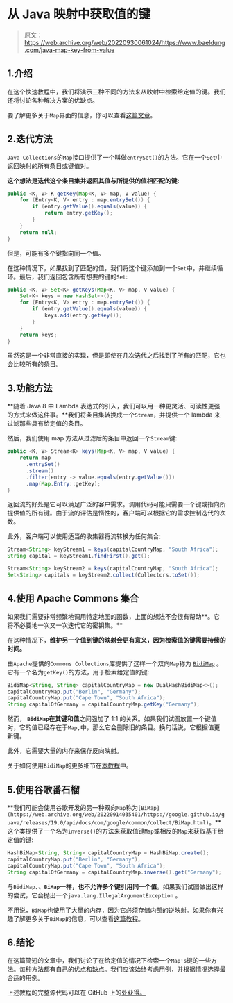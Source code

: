 # 从 Java 映射中获取值的键

> 原文：<https://web.archive.org/web/20220930061024/https://www.baeldung.com/java-map-key-from-value>

## 1.介绍

在这个快速教程中，我们将演示三种不同的方法来从映射中检索给定值的键。我们还将讨论各种解决方案的优缺点。

要了解更多关于`Map`界面的信息，你可以查看[这篇文章](/web/20220914035401/https://www.baeldung.com/java-hashmap)。

## 2.迭代方法

`Java Collections`的`Map`接口提供了一个叫做`entrySet()`的方法。它在一个`Set`中返回映射的所有条目或键值对。

**这个想法是迭代这个条目集并返回其值与所提供的值相匹配的键:**

```java
public <K, V> K getKey(Map<K, V> map, V value) {
    for (Entry<K, V> entry : map.entrySet()) {
        if (entry.getValue().equals(value)) {
            return entry.getKey();
        }
    }
    return null;
}
```

但是，可能有多个键指向同一个值。

在这种情况下，如果找到了匹配的值，我们将这个键添加到一个`Set`中，并继续循环。最后，我们返回包含所有想要的键的`Set`:

```java
public <K, V> Set<K> getKeys(Map<K, V> map, V value) {
    Set<K> keys = new HashSet<>();
    for (Entry<K, V> entry : map.entrySet()) {
        if (entry.getValue().equals(value)) {
            keys.add(entry.getKey());
        }
    }
    return keys;
}
```

虽然这是一个非常直接的实现，但是即使在几次迭代之后找到了所有的匹配，它也会比较所有的条目。

## 3.功能方法

**随着 Java 8 中 Lambda 表达式的引入，我们可以用一种更灵活、可读性更强的方式来做这件事。**我们将条目集转换成一个`Stream`，并提供一个 lambda 来过滤那些具有给定值的条目。

然后，我们使用 map 方法从过滤后的条目中返回一个`Stream`键:

```java
public <K, V> Stream<K> keys(Map<K, V> map, V value) {
    return map
      .entrySet()
      .stream()
      .filter(entry -> value.equals(entry.getValue()))
      .map(Map.Entry::getKey);
}
```

返回流的好处是它可以满足广泛的客户需求。调用代码可能只需要一个键或指向所提供值的所有键。由于流的评估是惰性的，客户端可以根据它的需求控制迭代的次数。

此外，客户端可以使用适当的收集器将流转换为任何集合:

```java
Stream<String> keyStream1 = keys(capitalCountryMap, "South Africa");
String capital = keyStream1.findFirst().get();

Stream<String> keyStream2 = keys(capitalCountryMap, "South Africa");
Set<String> capitals = keyStream2.collect(Collectors.toSet());
```

## 4.使用 Apache Commons 集合

如果我们需要非常频繁地调用特定地图的函数，上面的想法不会很有帮助**。它将不必要地一次又一次迭代它的密钥集。**

在这种情况下，**维护另一个值到键的映射会更有意义，因为检索值的键需要持续的时间。**

由`Apache`提供的`Commons Collections`库提供了这样一个双向`Map`称为 [`BidiMap`](https://web.archive.org/web/20220914035401/https://commons.apache.org/proper/commons-collections/apidocs/org/apache/commons/collections4/BidiMap.html) 。它有一个名为`getKey()`的方法，用于检索给定值的键:

```java
BidiMap<String, String> capitalCountryMap = new DualHashBidiMap<>();
capitalCountryMap.put("Berlin", "Germany");
capitalCountryMap.put("Cape Town", "South Africa");
String capitalOfGermany = capitalCountryMap.getKey("Germany");
```

然而， **`BidiMap`在其键和值**之间强加了 1:1 的关系。如果我们试图放置一个键值对，它的值已经存在于`Map,`中，那么它会删除旧的条目。换句话说，它根据值更新键。

此外，它需要大量的内存来保存反向映射。

关于如何使用`BidiMap`的更多细节在[本教程](/web/20220914035401/https://www.baeldung.com/commons-collections-bidi-map)中。

## 5.使用谷歌番石榴

**我们可能会使用谷歌开发的另一种双向`Map`称为`[BiMap](https://web.archive.org/web/20220914035401/https://google.github.io/guava/releases/19.0/api/docs/com/google/common/collect/BiMap.html)`。**这个类提供了一个名为`inverse()`的方法来获取值键`Map`或相反的`Map`来获取基于给定值的键:

```java
HashBiMap<String, String> capitalCountryMap = HashBiMap.create();
capitalCountryMap.put("Berlin", "Germany");
capitalCountryMap.put("Cape Town", "South Africa");
String capitalOfGermany = capitalCountryMap.inverse().get("Germany");
```

与`BidiMap`、**、`BiMap`一样，也不允许多个键引用同一个值**。如果我们试图做出这样的尝试，它会抛出一个`java.lang.IllegalArgumentException` 。

不用说，`BiMap`也使用了大量的内存，因为它必须存储内部的逆映射。如果你有兴趣了解更多关于`BiMap`的信息，可以查看[这篇教程](/web/20220914035401/https://www.baeldung.com/guava-bimap)。

## 6.结论

在这篇简短的文章中，我们讨论了在给定值的情况下检索一个`Map's`键的一些方法。每种方法都有自己的优点和缺点。我们应该始终考虑用例，并根据情况选择最合适的用例。

上述教程的完整源代码可以在 GitHub 上的[处获得。](https://web.archive.org/web/20220914035401/https://github.com/eugenp/tutorials/tree/master/core-java-modules/core-java-collections-maps)